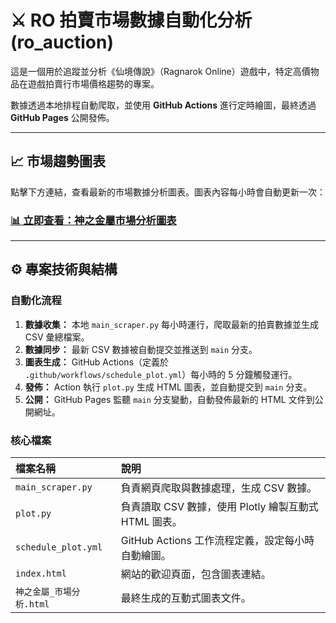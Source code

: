 # ⚔️ RO 拍賣市場數據自動化分析 (ro_auction)

這是一個用於追蹤並分析《仙境傳說》（Ragnarok Online）遊戲中，特定高價物品在遊戲拍賣行市場價格趨勢的專案。

數據透過本地排程自動爬取，並使用 **GitHub Actions** 進行定時繪圖，最終透過 **GitHub Pages** 公開發佈。

---

## 📈 市場趨勢圖表

點擊下方連結，查看最新的市場數據分析圖表。圖表內容每小時會自動更新一次：

### [📊 立即查看：神之金屬市場分析圖表](https://nyto9999.github.io/ro_auction/%E7%A5%9E%E4%B9%8B%E9%87%91%E5%B1%AC_%E5%B8%82%E5%A0%B4%E5%88%86%E6%9E%90.html)

---

## ⚙️ 專案技術與結構

### 自動化流程

1.  **數據收集：** 本地 `main_scraper.py` 每小時運行，爬取最新的拍賣數據並生成 CSV 彙總檔案。
2.  **數據同步：** 最新 CSV 數據被自動提交並推送到 `main` 分支。
3.  **圖表生成：** GitHub Actions（定義於 `.github/workflows/schedule_plot.yml`）每小時的 5 分鐘觸發運行。
4.  **發佈：** Action 執行 `plot.py` 生成 HTML 圖表，並自動提交到 `main` 分支。
5.  **公開：** GitHub Pages 監聽 `main` 分支變動，自動發佈最新的 HTML 文件到公開網址。

### 核心檔案

| 檔案名稱 | 說明 |
| :--- | :--- |
| `main_scraper.py` | 負責網頁爬取與數據處理，生成 CSV 數據。 |
| `plot.py` | 負責讀取 CSV 數據，使用 Plotly 繪製互動式 HTML 圖表。 |
| `schedule_plot.yml` | GitHub Actions 工作流程定義，設定每小時自動繪圖。 |
| `index.html` | 網站的歡迎頁面，包含圖表連結。 |
| `神之金屬_市場分析.html` | 最終生成的互動式圖表文件。 |